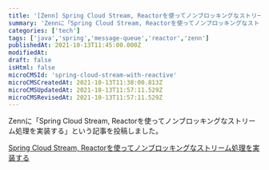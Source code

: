 ```yaml
---
title: '[Zenn] Spring Cloud Stream, Reactorを使ってノンブロッキングなストリーム処理を実装する'
summary: 'Zennに「Spring Cloud Stream, Reactorを使ってノンブロッキングなストリーム処理を実装する」という記事を投稿しました。 ?? '''
categories: ['tech']
tags: ['java','spring','message-queue','reactor','zenn']
publishedAt: 2021-10-13T11:45:00.000Z
modifiedAt: 
draft: false
isHtml: false
microCMSId: 'spring-cloud-stream-with-reactive'
microCMSCreatedAt: 2021-10-13T11:38:00.813Z
microCMSUpdatedAt: 2021-10-13T11:57:11.529Z
microCMSRevisedAt: 2021-10-13T11:57:11.529Z
---
```

Zennに「Spring Cloud Stream, Reactorを使ってノンブロッキングなストリーム処理を実装する」という記事を投稿しました。

[Spring Cloud Stream, Reactorを使ってノンブロッキングなストリーム処理を実装する](https://zenn.dev/abekoh/articles/4b898e6bc744fa)
    